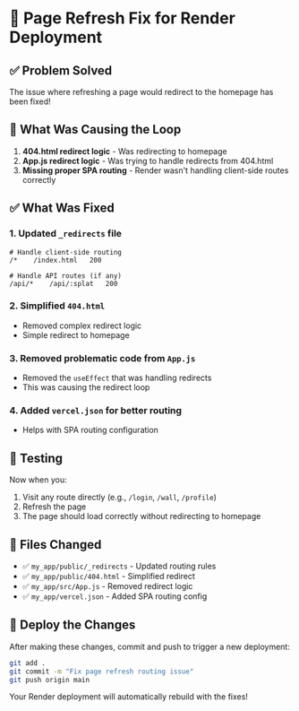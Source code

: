 # 🔄 Page Refresh Fix for Render Deployment

## ✅ Problem Solved

The issue where refreshing a page would redirect to the homepage has been fixed!

## 🔧 What Was Causing the Loop

1. **404.html redirect logic** - Was redirecting to homepage
2. **App.js redirect logic** - Was trying to handle redirects from 404.html
3. **Missing proper SPA routing** - Render wasn't handling client-side routes correctly

## ✅ What Was Fixed

### 1. Updated `_redirects` file
```
# Handle client-side routing
/*    /index.html   200

# Handle API routes (if any)
/api/*    /api/:splat   200
```

### 2. Simplified `404.html`
- Removed complex redirect logic
- Simple redirect to homepage

### 3. Removed problematic code from `App.js`
- Removed the `useEffect` that was handling redirects
- This was causing the redirect loop

### 4. Added `vercel.json` for better routing
- Helps with SPA routing configuration

## 🧪 Testing

Now when you:
1. Visit any route directly (e.g., `/login`, `/wall`, `/profile`)
2. Refresh the page
3. The page should load correctly without redirecting to homepage

## 📝 Files Changed

- ✅ `my_app/public/_redirects` - Updated routing rules
- ✅ `my_app/public/404.html` - Simplified redirect
- ✅ `my_app/src/App.js` - Removed redirect logic
- ✅ `my_app/vercel.json` - Added SPA routing config

## 🚀 Deploy the Changes

After making these changes, commit and push to trigger a new deployment:

```bash
git add .
git commit -m "Fix page refresh routing issue"
git push origin main
```

Your Render deployment will automatically rebuild with the fixes! 